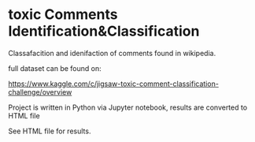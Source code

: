 # toxic Comments Identification&Classification

Classafacition and idenifaction of comments found in wikipedia.

full dataset can be found on:

https://www.kaggle.com/c/jigsaw-toxic-comment-classification-challenge/overview

Project is written in Python via Jupyter notebook, results are converted to HTML file

See HTML file for results.
